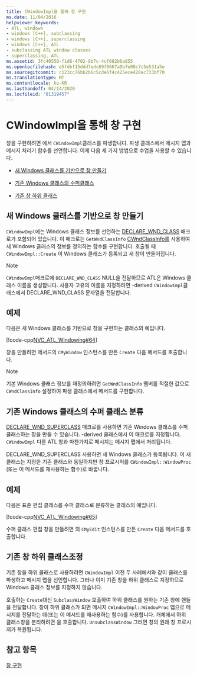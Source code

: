 ```yaml
---
title: CWindowImpl을 통해 창 구현
ms.date: 11/04/2016
helpviewer_keywords:
- ATL, windows
- windows [C++], subclassing
- windows [C++], superclassing
- windows [C++], ATL
- subclassing ATL window classes
- superclassing, ATL
ms.assetid: 3fc40550-f1d6-4702-8b7c-4cf682b6a855
ms.openlocfilehash: e5fdbf15ddd7edc69f0667a9b7e08c7c5e531a5e
ms.sourcegitcommit: c123cc76bb2b6c5cde6f4c425ece420ac733bf70
ms.translationtype: MT
ms.contentlocale: ko-KR
ms.lasthandoff: 04/14/2020
ms.locfileid: "81319457"
---
```

# <a name="implementing-a-window-with-cwindowimpl"></a>CWindowImpl을 통해 창 구현

창을 구현하려면 에서 `CWindowImpl`클래스를 파생합니다. 파생 클래스에서 메시지 맵과 메시지 처리기 함수를 선언합니다. 이제 다음 세 가지 방법으로 수업을 사용할 수 있습니다.

- [새 Windows 클래스를 기반으로 창 만들기](#_atl_creating_a_window_based_on_a_new_windows_class)

- [기존 Windows 클래스의 수퍼클래스](#_atl_superclassing_an_existing_windows_class)

- [기존 창 하위 클래스](#_atl_subclassing_an_existing_window)

## <a name="creating-a-window-based-on-a-new-windows-class"></a><a name="_atl_creating_a_window_based_on_a_new_windows_class"></a>새 Windows 클래스를 기반으로 창 만들기

`CWindowImpl`에는 Windows 클래스 정보를 선언하는 [DECLARE_WND_CLASS](reference/window-class-macros.md#declare_wnd_class) 매크로가 포함되어 있습니다. 이 매크로는 `GetWndClassInfo` [CWndClassInfo를](../atl/reference/cwndclassinfo-class.md) 사용하여 새 Windows 클래스의 정보를 정의하는 함수를 구현합니다. 호출될 때 `CWindowImpl::Create` 이 Windows 클래스가 등록되고 새 창이 만들어집니다.

> [!NOTE]
> `CWindowImpl`매크로에 `DECLARE_WND_CLASS` NULL을 전달하므로 ATL은 Windows 클래스 이름을 생성합니다. 사용자 고유의 이름을 지정하려면 -derived `CWindowImpl`클래스에서 DECLARE_WND_CLASS 문자열을 전달합니다.

## <a name="example"></a>예제

다음은 새 Windows 클래스를 기반으로 창을 구현하는 클래스의 예입니다.

[!code-cpp[NVC_ATL_Windowing#64](../atl/codesnippet/cpp/implementing-a-window-with-cwindowimpl_1.h)]

창을 만들려면 메서드의 `CMyWindow` 인스턴스를 만든 `Create` 다음 메서드를 호출합니다.

> [!NOTE]
> 기본 Windows 클래스 정보를 재정의하려면 `GetWndClassInfo` 멤버를 적절한 값으로 `CWndClassInfo` 설정하여 파생 클래스에서 메서드를 구현합니다.

## <a name="superclassing-an-existing-windows-class"></a><a name="_atl_superclassing_an_existing_windows_class"></a>기존 Windows 클래스의 수퍼 클래스 분류

[DECLARE_WND_SUPERCLASS](reference/window-class-macros.md#declare_wnd_superclass) 매크로를 사용하면 기존 Windows 클래스를 수퍼클래스하는 창을 만들 수 있습니다. -derived 클래스에서 이 매크로를 지정합니다. `CWindowImpl` 다른 ATL 창과 마찬가지로 메시지는 메시지 맵에서 처리됩니다.

DECLARE_WND_SUPERCLASS 사용하면 새 Windows 클래스가 등록됩니다. 이 새 클래스는 지정한 기존 클래스와 동일하지만 창 프로시저를 `CWindowImpl::WindowProc` (또는 이 메서드를 재사용하는 함수)로 바꿉니다.

## <a name="example"></a>예제

다음은 표준 편집 클래스를 수퍼 클래스로 분류하는 클래스의 예입니다.

[!code-cpp[NVC_ATL_Windowing#65](../atl/codesnippet/cpp/implementing-a-window-with-cwindowimpl_2.h)]

수퍼 클래스 편집 창을 만들려면 의 `CMyEdit` 인스턴스를 만든 `Create` 다음 메서드를 호출합니다.

## <a name="subclassing-an-existing-window"></a><a name="_atl_subclassing_an_existing_window"></a>기존 창 하위 클래스조정

기존 창을 하위 클래스로 사용하려면 `CWindowImpl` 이전 두 사례에서와 같이 클래스를 파생하고 메시지 맵을 선언합니다. 그러나 이미 기존 창을 하위 클래스로 지정하므로 Windows 클래스 정보를 지정하지 않습니다.

호출하는 `Create`대신 `SubclassWindow` 호출하여 하위 클래스를 원하는 기존 창에 핸들을 전달합니다. 창이 하위 클래스가 되면 메시지 `CWindowImpl::WindowProc` 맵으로 메시지를 전달하는 데(또는 이 메서드를 재사용하는 함수)를 사용합니다. 개체에서 하위 클래스창을 분리하려면 을 호출합니다. `UnsubclassWindow` 그러면 창의 원래 창 프로시저가 복원됩니다.

## <a name="see-also"></a>참고 항목

[창 구현](../atl/implementing-a-window.md)
